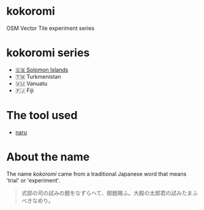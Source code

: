 # kokoromi
OSM Vector Tile experiment series

# kokoromi series
- [🇸🇧 Solomon Islands](https://github.com/optgeo/kokoromi-sb)
- 🇹🇲 Turkmenistan
- 🇻🇺 Vanuatu
- 🇫🇯 Fiji

# The tool used
- [naru](https://github.com/unvt/naru)

# About the name
The name *kokoromi* came from a traditional Japanese word that means 'trial' or 'experiment'. 

> 式部の司の試みの題をなずらへて、御題賜ふ。大殿の太郎君の試みたまふべきなめり。
